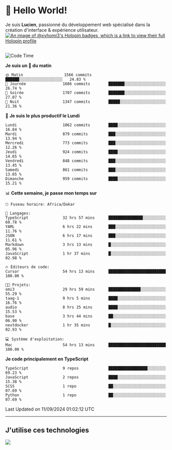 # 👋 Hello World!

Je suis **Lucien**, passionné du développement web spécialisé dans la création d'interface & expérience utilisateur.
[![An image of @xyhomi3's Holopin badges, which is a link to view their full Holopin profile](https://holopin.me/xyhomi3)](https://holopin.io/@xyhomi3)

##

<!--START_SECTION:waka-->
![Code Time](http://img.shields.io/badge/Code%20Time-2%2C015%20hrs%2028%20mins-blue)

**Je suis un 🐤 du matin** 

```text
🌞 Matin                  1566 commits        ██████░░░░░░░░░░░░░░░░░░░   24.83 % 
🌆 Journée                1686 commits        ███████░░░░░░░░░░░░░░░░░░   26.74 % 
🌃 Soirée                 1707 commits        ███████░░░░░░░░░░░░░░░░░░   27.07 % 
🌙 Nuit                   1347 commits        █████░░░░░░░░░░░░░░░░░░░░   21.36 % 
```
📅 **Je suis le plus productif le Lundi** 

```text
Lundi                    1062 commits        ████░░░░░░░░░░░░░░░░░░░░░   16.84 % 
Mardi                    879 commits         ███░░░░░░░░░░░░░░░░░░░░░░   13.94 % 
Mercredi                 773 commits         ███░░░░░░░░░░░░░░░░░░░░░░   12.26 % 
Jeudi                    924 commits         ████░░░░░░░░░░░░░░░░░░░░░   14.65 % 
Vendredi                 848 commits         ███░░░░░░░░░░░░░░░░░░░░░░   13.45 % 
Samedi                   861 commits         ███░░░░░░░░░░░░░░░░░░░░░░   13.65 % 
Dimanche                 959 commits         ████░░░░░░░░░░░░░░░░░░░░░   15.21 % 
```


📊 **Cette semaine, je passe mon temps sur** 

```text
🕑︎ Fuseau horaire: Africa/Dakar

💬 Langages: 
TypeScript               32 hrs 57 mins      ███████████████░░░░░░░░░░   60.78 % 
YAML                     6 hrs 22 mins       ███░░░░░░░░░░░░░░░░░░░░░░   11.76 % 
JSON                     6 hrs 17 mins       ███░░░░░░░░░░░░░░░░░░░░░░   11.61 % 
Markdown                 3 hrs 13 mins       █░░░░░░░░░░░░░░░░░░░░░░░░   05.96 % 
JavaScript               1 hr 37 mins        █░░░░░░░░░░░░░░░░░░░░░░░░   02.98 % 

🔥 Éditeurs de code: 
Cursor                   54 hrs 13 mins      █████████████████████████   100.00 % 

🐱‍💻 Projets: 
omi3                     29 hrs 59 mins      ██████████████░░░░░░░░░░░   55.29 % 
taag-1                   9 hrs 5 mins        ████░░░░░░░░░░░░░░░░░░░░░   16.76 % 
audio                    8 hrs 25 mins       ████░░░░░░░░░░░░░░░░░░░░░   15.53 % 
base                     3 hrs 44 mins       ██░░░░░░░░░░░░░░░░░░░░░░░   06.90 % 
nextdocker               1 hr 35 mins        █░░░░░░░░░░░░░░░░░░░░░░░░   02.93 % 

💻 Système d'exploitation: 
Mac                      54 hrs 13 mins      █████████████████████████   100.00 % 
```

**Je code principalement en TypeScript** 

```text
TypeScript               9 repos             █████████████████░░░░░░░░   69.23 % 
JavaScript               2 repos             ████░░░░░░░░░░░░░░░░░░░░░   15.38 % 
SCSS                     1 repo              ██░░░░░░░░░░░░░░░░░░░░░░░   07.69 % 
Python                   1 repo              ██░░░░░░░░░░░░░░░░░░░░░░░   07.69 % 
```




 Last Updated on 11/09/2024 01:02:12 UTC
<!--END_SECTION:waka-->
---

## J'utilise ces technologies

<p align="left">
  <a href="https://skillicons.dev">
    <img src="https://skillicons.dev/icons?i=ts,js,md,scss,tailwind,react,docker,express,astro,vite,nextjs,vercel,figma,ableton" />
  </a>
</p>

